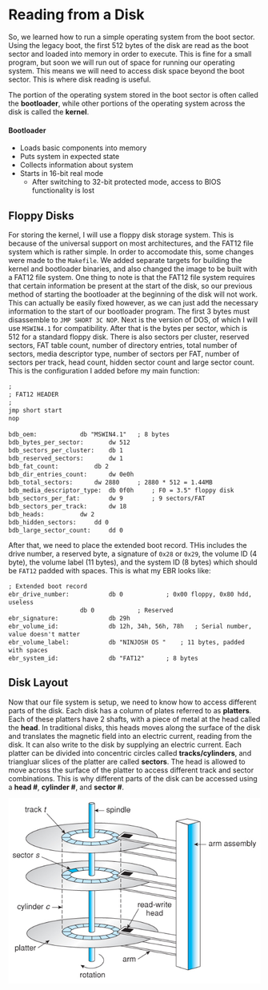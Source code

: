 # Reading from a Disk
So, we learned how to run a simple operating system from the boot sector. Using the legacy boot, the first 512 bytes of the disk are read as the boot sector and loaded into memory in order to execute. This is fine for a small program, but soon we will run out of space for running our operating system. This means we will need to access disk space beyond the boot sector. This is where disk reading is useful.

The portion of the operating system stored in the boot sector is often called the **bootloader**, while other portions of the operating system across the disk is called the **kernel**.

#### Bootloader
- Loads basic components into memory
- Puts system in expected state
- Collects information about system
- Starts in 16-bit real mode
  - After switching to 32-bit protected mode, access to BIOS functionality is lost

## Floppy Disks
For storing the kernel, I will use a floppy disk storage system. This is because of the universal support on most architectures, and the FAT12 file system which is rather simple. In order to accomodate this, some changes were made to the `Makefile`. We added separate targets for building the kernel and bootloader binaries, and also changed the image to be built with a FAT12 file system. One thing to note is that the FAT12 file system requires that certain information be present at the start of the disk, so our previous method of starting the bootloader at the beginning of the disk will not work. This can actually be easily fixed however, as we can just add the necessary information to the start of our bootloader program. The first 3 bytes must disassemble to `JMP SHORT 3C NOP`. Next is the version of DOS, of which I will use `MSWIN4.1` for compatibility. After that is the bytes per sector, which is 512 for a standard floppy disk. There is also sectors per cluster, reserved sectors, FAT table count, number of directory entries, total number of sectors, media descriptor type, number of sectors per FAT, number of sectors per track, head count, hidden sector count and large sector count. This is the configuration I added before my main function:

```assembly
;
; FAT12 HEADER
;
jmp short start
nop

bdb_oem:			db "MSWIN4.1"	; 8 bytes
bdb_bytes_per_sector:		dw 512
bdb_sectors_per_cluster:	db 1
bdb_reserved_sectors:		dw 1
bdb_fat_count:			db 2
bdb_dir_entries_count:		dw 0e0h
bdb_total_sectors:		dw 2880		; 2880 * 512 = 1.44MB
bdb_media_descriptor_type:	db 0f0h		; F0 = 3.5" floppy disk
bdb_sectors_per_fat:		dw 9		; 9 sectors/FAT
bdb_sectors_per_track:		dw 18
bdb_heads:			dw 2
bdb_hidden_sectors:		dd 0
bdb_large_sector_count:		dd 0

```

After that, we need to place the extended boot record. THis includes the drive number, a reserved byte, a signature of `0x28` or `0x29`, the volume ID (4 byte), the volume label (11 bytes), and the system ID (8 bytes) which should be `FAT12` padded with spaces. This is what my EBR looks like:

```assembly
; Extended boot record
ebr_drive_number:			db 0			; 0x00 floppy, 0x80 hdd, useless
					db 0			; Reserved
ebr_signature:				db 29h
ebr_volume_id:				db 12h, 34h, 56h, 78h	; Serial number, value doesn't matter
ebr_volume_label:			db "NINJOSH OS "	; 11 bytes, padded with spaces
ebr_system_id:				db "FAT12"		; 8 bytes
```

## Disk Layout
Now that our file system is setup, we need to know how to access different parts of the disk. Each disk has a column of plates referred to as **platters**. Each of these platters have 2 shafts, with a piece of metal at the head called the **head**. In traditional disks, this heads moves along the surface of the disk and translates the magnetic field into an electric current, reading from the disk. It can also write to the disk by supplying an electric current. Each platter can be divided into concentric circles called **tracks/cylinders**, and triangluar slices of the platter are called **sectors**. The head is allowed to move across the surface of the platter to access different track and sector combinations. This is why different parts of the disk can be accessed using a **head #**, **cylinder #**, and **sector #**.

![Disk diagram](./images/10_01_DiskMechanism.jpg)